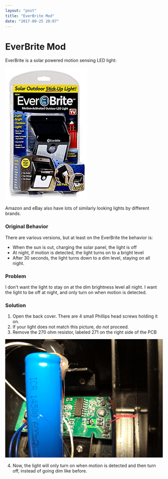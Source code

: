 ```yaml
---
layout: "post"
title: "EverBrite Mod"
date: "2017-09-25 20:07"
---
```

# EverBrite Mod

EverBrite is a solar powered motion sensing LED light:

![everbrite-orig](/images/2017/09/everbrite-orig.png)

Amazon and eBay also have lots of similarly looking lights by different brands.

### Original Behavior
There are various versions, but at least on the EverBrite the behavior is:
* When the sun is out, charging the solar panel, the light is off
* At night, if motion is detected, the light turns on to a bright level
* After 30 seconds, the light turns down to a dim level, staying on all night.

### Problem
I don't want the light to stay on at the dim brightness level all night.  I want the light to be off at night, and only turn on when motion is detected.

### Solution
1. Open the back cover.  There are 4 small Phillips head screws holding it on.
2. If your light does not match this picture, do not proceed.
3. Remove the 270 ohm resistor, labeled 271 on the right side of the PCB

![everbrite-pcb](/images/2017/09/everbrite-pcb.png)

4. Now, the light will only turn on when motion is detected and then turn off, instead of going dim like before.
